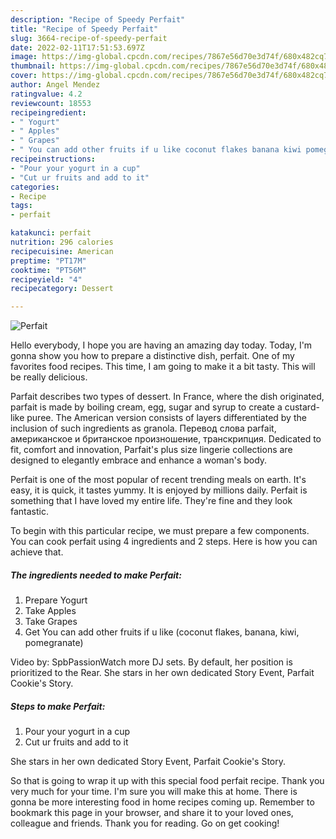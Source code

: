 ```yaml
---
description: "Recipe of Speedy Perfait"
title: "Recipe of Speedy Perfait"
slug: 3664-recipe-of-speedy-perfait
date: 2022-02-11T17:51:53.697Z
image: https://img-global.cpcdn.com/recipes/7867e56d70e3d74f/680x482cq70/perfait-recipe-main-photo.jpg
thumbnail: https://img-global.cpcdn.com/recipes/7867e56d70e3d74f/680x482cq70/perfait-recipe-main-photo.jpg
cover: https://img-global.cpcdn.com/recipes/7867e56d70e3d74f/680x482cq70/perfait-recipe-main-photo.jpg
author: Angel Mendez
ratingvalue: 4.2
reviewcount: 18553
recipeingredient:
- " Yogurt"
- " Apples"
- " Grapes"
- " You can add other fruits if u like coconut flakes banana kiwi pomegranate"
recipeinstructions:
- "Pour your yogurt in a cup"
- "Cut ur fruits and add to it"
categories:
- Recipe
tags:
- perfait

katakunci: perfait 
nutrition: 296 calories
recipecuisine: American
preptime: "PT17M"
cooktime: "PT56M"
recipeyield: "4"
recipecategory: Dessert

---
```



![Perfait](https://img-global.cpcdn.com/recipes/7867e56d70e3d74f/680x482cq70/perfait-recipe-main-photo.jpg)

Hello everybody, I hope you are having an amazing day today. Today, I'm gonna show you how to prepare a distinctive dish, perfait. One of my favorites food recipes. This time, I am going to make it a bit tasty. This will be really delicious.

Parfait describes two types of dessert. In France, where the dish originated, parfait is made by boiling cream, egg, sugar and syrup to create a custard-like puree. The American version consists of layers differentiated by the inclusion of such ingredients as granola. Перевод слова parfait, американское и британское произношение, транскрипция. Dedicated to fit, comfort and innovation, Parfait&#39;s plus size lingerie collections are designed to elegantly embrace and enhance a woman&#39;s body.

Perfait is one of the most popular of recent trending meals on earth. It's easy, it is quick, it tastes yummy. It is enjoyed by millions daily. Perfait is something that I have loved my entire life. They're fine and they look fantastic.


To begin with this particular recipe, we must prepare a few components. You can cook perfait using 4 ingredients and 2 steps. Here is how you can achieve that.

<!--inarticleads1-->

##### The ingredients needed to make Perfait:

1. Prepare  Yogurt
1. Take  Apples
1. Take  Grapes
1. Get  You can add other fruits if u like (coconut flakes, banana, kiwi, pomegranate)


Video by: SpbPassionWatch more DJ sets. By default, her position is prioritized to the Rear. She stars in her own dedicated Story Event, Parfait Cookie&#39;s Story. 

<!--inarticleads2-->

##### Steps to make Perfait:

1. Pour your yogurt in a cup
1. Cut ur fruits and add to it


She stars in her own dedicated Story Event, Parfait Cookie&#39;s Story. 

So that is going to wrap it up with this special food perfait recipe. Thank you very much for your time. I'm sure you will make this at home. There is gonna be more interesting food in home recipes coming up. Remember to bookmark this page in your browser, and share it to your loved ones, colleague and friends. Thank you for reading. Go on get cooking!
